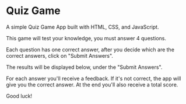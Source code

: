 # Quiz Game

A simple Quiz Game App built with HTML, CSS, and JavaScript. 

This game will test your knowledge, you must answer 4 questions.

Each question has one correct answer, after you decide which are the correct answers, click on "Submit Answers".

The results will be displayed below, under the "Submit Answers".

For each answer you'll receive a feedback. If it's not correct, the app will give you the correct answer.
At the end you'll also receive a total score. 


Good luck!

